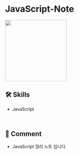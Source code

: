 # JavaScript-Note
<img src="https://upload.wikimedia.org/wikipedia/commons/thumb/9/99/Unofficial_JavaScript_logo_2.svg/280px-Unofficial_JavaScript_logo_2.svg.png" width="200px" />

<br>

## 🛠 Skills
<ul>
  <li>JavaScript</li>
</ul>

<br>

## 💬 Comment
<ul>
  <li>JavaScript 정리 노트 입니다.</li>
</ul>
